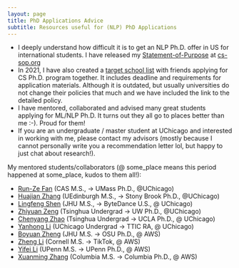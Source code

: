 ```yaml
---
layout: page
title: PhD Applications Advice
subtitle: Resources useful for (NLP) PhD Applications
---
```


<ul>
     <li>I deeply understand how difficult it is to get an NLP Ph.D. offer in US for international students. I have released my <a href="https://drive.google.com/file/d/1n_xcJNVPmhMSrxbQLF9TunXJ9ZM12Mm_/view?usp=sharing">Statement-of-Purpose</a> at <a href="https://cs-sop.org/">cs-sop.org</a>
    <li>In 2021, I have also created a <a href="https://docs.google.com/spreadsheets/d/15Wl3c3Jl-Q1CHd1Zbd7DnpuId-VMZajbF34Wi-rJXTg/edit?usp=sharing">target school list</a> with friends applying for CS Ph.D. program together. It includes deadline and requirements for application materials. Although it is outdated, but usually universities do not change their policies that much and we have included the link to the detailed policy. </li>
     <li>I have mentored, collaborated and advised many great students applying for ML/NLP Ph.D. It turns out they all go to places better than me :-). Proud for them! </li>   
    </li>   
    <li>If you are an undergraduate / master student at UChicago and interested in working with me, please contact my advisors (mostly because I cannot personally write you a recommendation letter lol, but happy to just chat about research!). </li>
    </ul>

My mentored students/collaborators (@ some_place means this period happened at some_place, kudos to them all!):
<ul>
<li><a href="https://rzfan525.github.io/">Run-Ze Fan</a> (CAS M.S., -> UMass Ph.D., @UChicago)
<li><a href="https://hjznlp.github.io/">Huajian Zhang</a> (UEdinburgh M.S., -> Stony Brook Ph.D., @UChicago)
<li><a href="https://shadowkiller33.github.io/">Lingfeng Shen</a> (JHU M.S., -> ByteDance U.S.,  @ UChicago) </li>
<li><a href="https://zhiyuan-zeng.github.io/">Zhiyuan Zeng</a> (Tsinghua Undergrad -> UW Ph.D., @UChicago)</li>
<li><a href="https://www.linkedin.com/in/chenytangzhao/">Chenyang Zhao</a> (Tsinghua Undergrad -> UCLA Ph.D., @ UChicago) </li>
<li><a href="https://www.yanhongli.com/">Yanhong Li</a> (UChicago Undergrad -> TTIC RA, @ UChicago) </li>
<li><a href="https://www.linkedin.com/in/boyuan-zheng-602238183/">Boyuan Zheng</a> (JHU M.S. -> OSU Ph.D., @ AWS)</li>
<li><a href="https://www.linkedin.com/in/zheng-jack-li/">Zheng Li</a> (Cornell M.S. -> TikTok, @ AWS)</li>
<li><a href="https://realliyifei.github.io/">Yifei Li</a> (UPenn M.S. -> UPenn Ph.D., @ AWS)</li>
<li><a href="https://www.billyzhang.me/">Xuanming Zhang</a> (Columbia M.S. -> Columbia Ph.D., @ AWS)</li>
</ul>